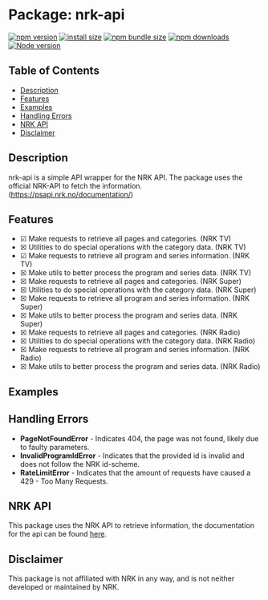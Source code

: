<h1>Package: nrk-api</h1>

[![npm version](https://img.shields.io/npm/v/nrk-api.svg?style=flat-square)](https://www.npmjs.org/package/nrk-api)
[![install size](https://img.shields.io/badge/dynamic/json?url=https://packagephobia.com/v2/api.json?p=nrk-api&query=$.install.pretty&label=install%20size&style=flat-square)](https://packagephobia.now.sh/result?p=nrk-api)
[![npm bundle size](https://img.shields.io/bundlephobia/minzip/nrk-api?style=flat-square)](https://bundlephobia.com/package/nrk-api@latest)
[![npm downloads](https://img.shields.io/npm/dm/nrk-api.svg?style=flat-square)](https://npm-stat.com/charts.html?package=nrk-api)
[![Node version](https://img.shields.io/node/v/nrk-api.svg "Node version")](https://www.npmjs.com/package/nrk-api)

<h2>Table of Contents</h2>
<ul>
    <li><a href="#description">Description</a></li>
    <li><a href="#features">Features</a></li>
    <li><a href="#examples">Examples</a></li>
    <li><a href="#errors">Handling Errors</a></li>
    <li><a href="#api">NRK API</a></li>
    <li><a href="#disclaimer">Disclaimer</a></li>
</ul>

<h2 id="description">Description</h2>
<p>nrk-api is a simple API wrapper for the NRK API. The package uses the official NRK-API to fetch the information. (<a href="https://psapi.nrk.no/documentation/">https://psapi.nrk.no/documentation/</a>)</p>

<h2 id="features">Features</h2>
<ul>
    <li>&#x2611 Make requests to retrieve all pages and categories. (NRK TV)</li>
    <li>&#x2612 Utilities to do special operations with the category data. (NRK TV)</li>
    <li>&#x2611 Make requests to retrieve all program and series information. (NRK TV)</li>
    <li>&#x2612 Make utils to better process the program and series data. (NRK TV)</li>
    <li>&#x2612 Make requests to retrieve all pages and categories. (NRK Super)</li>
    <li>&#x2612 Utilities to do special operations with the category data. (NRK Super)</li>
    <li>&#x2612 Make requests to retrieve all program and series information. (NRK Super)</li>
    <li>&#x2612 Make utils to better process the program and series data. (NRK Super)</li>
    <li>&#x2612 Make requests to retrieve all pages and categories. (NRK Radio)</li>
    <li>&#x2612 Utilities to do special operations with the category data. (NRK Radio)</li>
    <li>&#x2612 Make requests to retrieve all program and series information. (NRK Radio)</li>
    <li>&#x2612 Make utils to better process the program and series data. (NRK Radio)</li>
</ul>

<h2 id="examples">Examples</h2>

<h2 id="errors">Handling Errors</h2>
<ul>
    <li><b>PageNotFoundError</b> - Indicates 404, the page was not found, likely due to faulty parameters.</li>
    <li><b>InvalidProgramIdError</b> - Indicates that the provided id is invalid and does not follow the NRK id-scheme.</li>
    <li><b>RateLimitError</b> - Indicates that the amount of requests have caused a 429 - Too Many Requests.</li>
</ul>

<h2 id="api">NRK API</h2>
<p>This package uses the NRK API to retrieve information, the documentation for the api can be found <a href="https://psapi.nrk.no/documentation/">here</a>.</p>

<h2 id="disclaimer">Disclaimer</h2>
<p>This package is not affiliated with NRK in any way, and is not neither developed or maintained by NRK.</p>

